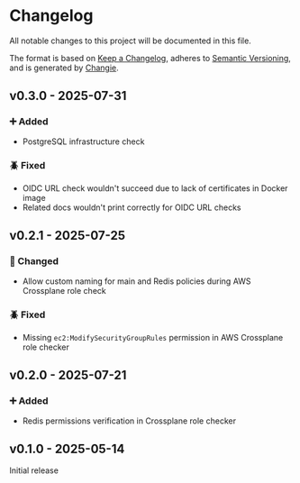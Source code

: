 # Changelog

All notable changes to this project will be documented in this file.

The format is based on [Keep a Changelog](https://keepachangelog.com/en/1.0.0), adheres to [Semantic Versioning](https://semver.org/spec/v2.0.0.html),
and is generated by [Changie](https://github.com/miniscruff/changie).

## v0.3.0 - 2025-07-31

### ➕ Added

- PostgreSQL infrastructure check

### 🪲 Fixed

- OIDC URL check wouldn't succeed due to lack of certificates in Docker image
- Related docs wouldn't print correctly for OIDC URL checks

## v0.2.1 - 2025-07-25

### 🔧 Changed

- Allow custom naming for main and Redis policies during AWS Crossplane role check

### 🪲 Fixed

- Missing `ec2:ModifySecurityGroupRules` permission in AWS Crossplane role checker

## v0.2.0 - 2025-07-21

### ➕ Added

- Redis permissions verification in Crossplane role checker

## v0.1.0 - 2025-05-14

Initial release

